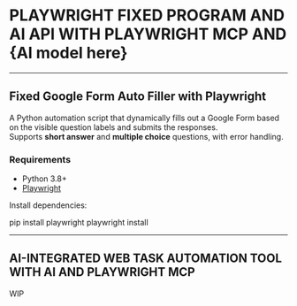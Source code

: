 # PLAYWRIGHT FIXED PROGRAM AND AI API WITH PLAYWRIGHT MCP AND {AI model here}

 ---

## Fixed Google Form Auto Filler with Playwright

A Python automation script that dynamically fills out a Google Form based on the visible question labels and submits the responses.  
Supports **short answer** and **multiple choice** questions, with error handling.

### Requirements

- Python 3.8+
- [Playwright](https://playwright.dev/python/)

Install dependencies:

pip install playwright
playwright install

  ---

## AI-INTEGRATED WEB TASK AUTOMATION TOOL WITH AI AND PLAYWRIGHT MCP

WIP